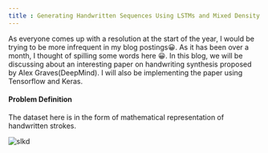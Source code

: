 ```yaml
---
title : Generating Handwritten Sequences Using LSTMs and Mixed Density Networks
---
```


As everyone comes up with a resolution at the start of the year, I would be trying to be more infrequent in my blog postings😀. As it has been over a month, I thought of spilling some words here 😀. In this blog, we will be discussing about an interesting paper on handwriting synthesis proposed by Alex Graves(DeepMind). I will also be implementing the paper using Tensorflow and Keras. 

#### Problem Definition 
The dataset here is in the form of mathematical representation of handwritten strokes. 

![slkd](https://encrypted-tbn0.gstatic.com/images?q=tbn%3AANd9GcQyD1d8mt2DJV2gTX877-Oo4JtdbAmePYhLEyxnaaQS9YvIaAk0)
